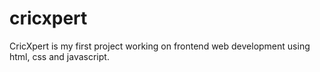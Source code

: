 # cricxpert
CricXpert is my first project working on frontend web development using html, css and javascript.
